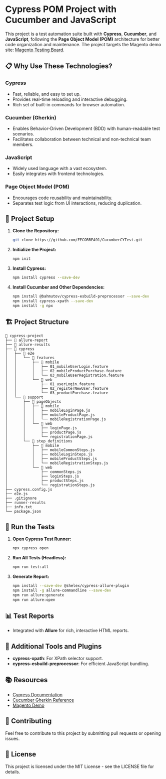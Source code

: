 # Cypress POM Project with Cucumber and JavaScript

This project is a test automation suite built with **Cypress**, **Cucumber**, and **JavaScript**, following the **Page Object Model (POM)** architecture for better code organization and maintenance. The project targets the Magento demo site: [Magento Testing Board](https://magento.softwaretestingboard.com).

## 📋 Why Use These Technologies?

### **Cypress**

* Fast, reliable, and easy to set up.
* Provides real-time reloading and interactive debugging.
* Rich set of built-in commands for browser automation.

### **Cucumber (Gherkin)**

* Enables Behavior-Driven Development (BDD) with human-readable test scenarios.
* Facilitates collaboration between technical and non-technical team members.

### **JavaScript**

* Widely used language with a vast ecosystem.
* Easily integrates with frontend technologies.

### **Page Object Model (POM)**

* Encourages code reusability and maintainability.
* Separates test logic from UI interactions, reducing duplication.

## 🚀 Project Setup

1. **Clone the Repository:**

   ```bash
   git clone https://github.com/FECORREA91/CucumberCYTest.git
   ```

2. **Initialize the Project:**

   ```bash
   npm init
   ```

3. **Install Cypress:**

   ```bash
   npm install cypress --save-dev
   ```

4. **Install Cucumber and Other Dependencies:**

   ```bash
   npm install @bahmutov/cypress-esbuild-preprocessor --save-dev
   npm install cypress-xpath --save-dev
   npm install -g npx
   ```

## 🏗️ Project Structure

```
📂 cypress-project
├── 📁 allure-report
├── 📁 allure-results
├── 📁 cypress
│   ├── 📁 e2e
│   │   └── 📁 features
│   │       ├── 📁 mobile
│   │       │   ├── 01_mobileUserLogin.feature
│   │       │   ├── 02_mobileProductPurchase.feature
│   │       │   └── 03_mobileUserRegistration.feature
│   │       └── 📁 web
│   │           ├── 01_userLogin.feature
│   │           ├── 02_registerNewUser.feature
│   │           └── 03_productPurchase.feature
│   └── 📁 support
│       ├── 📁 pageObjects
│       │   ├── 📁 mobile
│       │   │   ├── mobileLoginPage.js
│       │   │   ├── mobileProductPage.js
│       │   │   └── mobileRegistrationPage.js
│       │   └── 📁 web
│       │       ├── loginPage.js
│       │       ├── productPage.js
│       │       └── registrationPage.js
│       └── 📁 step_definitions
│           ├── 📁 mobile
│           │   ├── mobileCommonSteps.js
│           │   ├── mobileLoginSteps.js
│           │   ├── mobileProductSteps.js
│           │   └── mobileRegistrationSteps.js
│           └── 📁 web
│               ├── commonSteps.js
│               ├── loginSteps.js
│               ├── productSteps.js
│               └── registrationSteps.js
├── cypress.config.js
├── e2e.js
├── .gitignore
├── runner-results
├── info.txt
└── package.json
```

## 📂 Run the Tests

1. **Open Cypress Test Runner:**

   ```bash
   npx cypress open
   ```

2. **Run All Tests (Headless):**

   ```bash
   npm run test:all
   ```

3. **Generate Report:**

   ```bash
   npm install --save-dev @shelex/cypress-allure-plugin
   npm install -g allure-commandline --save-dev
   npm run allure:generate
   npm run allure:open
   ```

## 📊 Test Reports

* Integrated with **Allure** for rich, interactive HTML reports.

## 🔧 Additional Tools and Plugins

* **cypress-xpath**: For XPath selector support.
* **cypress-esbuild-preprocessor**: For efficient JavaScript bundling.

## 📚 Resources

* [Cypress Documentation](https://docs.cypress.io/)
* [Cucumber Gherkin Reference](https://cucumber.io/docs/gherkin/)
* [Magento Demo](https://magento.softwaretestingboard.com)

## 🤝 Contributing

Feel free to contribute to this project by submitting pull requests or opening issues.

## 📄 License

This project is licensed under the MIT License - see the LICENSE file for details.
